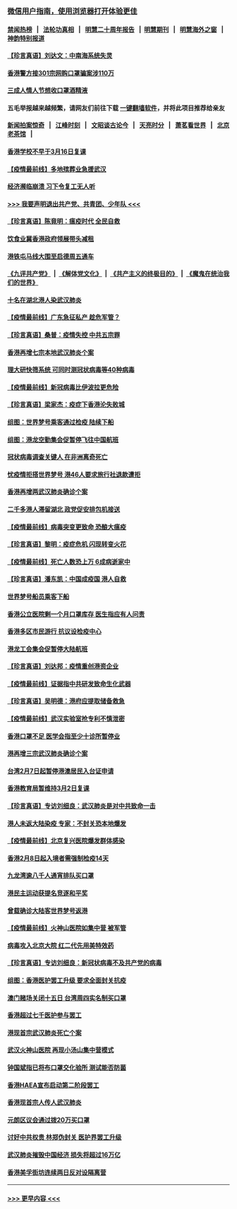 ### [微信用户指南，使用浏览器打开体验更佳](https://github.com/gfw-breaker/banned-news1/blob/master/indexes/wechat-guide.md?t=0)
#### [禁闻热榜](热点新闻.md?t=0)  &nbsp;&nbsp;|&nbsp;&nbsp; [法轮功真相](https://github.com/gfw-breaker/truth/blob/master/README.md?t=0) &nbsp;&nbsp;|&nbsp;&nbsp; [明慧二十周年报告](https://github.com/gfw-breaker/mh-reports/blob/master/README.md?t=0) &nbsp;&nbsp;|&nbsp;&nbsp;[明慧期刊](https://github.com/gfw-breaker/mh-qikan) &nbsp;&nbsp;|&nbsp;&nbsp; [明慧海外之窗](https://github.com/gfw-breaker/mh-news/blob/master/README.md?t=0) &nbsp;&nbsp;|&nbsp;&nbsp; [神韵特别报道](https://github.com/gfw-breaker/mh-news/blob/master/shenyun.md?t=0)
#### [【珍言真语】刘达文：中南海系统失灵](../pages/nsc415/n11869465.md?t=02150622) 
#### [香港警方接301宗网购口罩骗案涉110万](../pages/nsc415/n11867572.md?t=02150622) 
#### [三成人情人节想收口罩酒精液](../pages/nsc415/n11867523.md?t=02150622) 
#### 五毛举报越来越频繁，请网友们前往下载 [一键翻墙软件](https://github.com/gfw-breaker/ssr-accounts)，并将此项目推荐给亲友
#### [新闻拍案惊奇](https://github.com/gfw-breaker/banned-news1/blob/master/pages/link4.md) &nbsp;&nbsp;|&nbsp;&nbsp; [江峰时刻](https://github.com/gfw-breaker/banned-news1/blob/master/pages/link4.md) &nbsp;&nbsp;|&nbsp;&nbsp; [文昭谈古论今](https://github.com/gfw-breaker/banned-news1/blob/master/pages/link4.md) &nbsp;&nbsp;|&nbsp;&nbsp; [天亮时分](https://github.com/gfw-breaker/banned-news1/blob/master/pages/link4.md) &nbsp;&nbsp;|&nbsp;&nbsp; [萧茗看世界](https://github.com/gfw-breaker/banned-news1/blob/master/pages/link4.md) &nbsp;&nbsp;|&nbsp;&nbsp; [北京老茶馆](https://github.com/gfw-breaker/banned-news1/blob/master/pages/link4.md) &nbsp;&nbsp;|&nbsp;&nbsp; 
#### [香港学校不早于3月16日复课](../pages/nsc415/n11867498.md?t=02150622) 
#### [【疫情最前线】多地殡葬业急援武汉](../pages/nsc415/n11866914.md?t=02150622) 
#### [经济濒临崩溃 习下令复工无人听](../pages/nsc415/n11867269.md?t=02150622) 
#### [>>> 我要声明退出共产党、共青团、少年队 <<<](https://github.com/begood0513/goodnews/blob/master/quit/letter.md) 
#### [【珍言真语】陈竟明：瘟疫时代 全民自救](../pages/nsc415/n11866765.md?t=02150622) 
#### [饮食业冀香港政府领展带头减租](../pages/nsc415/n11864876.md?t=02150622) 
#### [港铁屯马线大围至启德周五通车](../pages/nsc415/n11864842.md?t=02150622) 
#### [《九评共产党》](https://github.com/begood0513/9ping.md/blob/master/README.md) &nbsp;|&nbsp; [《解体党文化》](../../../../jtdwh.md/blob/master/README.md)  &nbsp;|&nbsp; [《共产主义的终极目的》](../../../../gczydzjmd.md/blob/master/README.md) &nbsp;|&nbsp; [《魔鬼在统治我们的世界》](../../../../mgztzwmdsj.md/blob/master/README.md) 
#### [十名在湖北港人染武汉肺炎](../pages/nsc415/n11864807.md?t=02150622) 
#### [【疫情最前线】广东急征私产 趁危军管？](../pages/nsc415/n11864205.md?t=02150622) 
#### [【珍言真语】桑普：疫情失控 中共五宗罪](../pages/nsc415/n11864157.md?t=02150622) 
#### [香港再增七宗本地武汉肺炎个案](../pages/nsc415/n11862405.md?t=02150622) 
#### [理大研快筛系统 可同时测冠状病毒等40种病毒](../pages/nsc415/n11862376.md?t=02150622) 
#### [【疫情最前线】新冠病毒比伊波拉更危险](../pages/nsc415/n11862199.md?t=02150622) 
#### [【珍言真语】梁家杰：疫症下香港沦失败城](../pages/nsc415/n11861588.md?t=02150622) 
#### [组图：世界梦号乘客通过检疫 陆续下船](../pages/nsc415/n11858302.md?t=02150622) 
#### [组图：港龙空勤集会促暂停飞往中国航班](../pages/nsc415/n11858190.md?t=02150622) 
#### [冠状病毒调查关键人 在非洲离奇死亡](../pages/nsc415/n11859798.md?t=02150622) 
#### [忧疫情拒搭世界梦号 港46人要求旅行社退款遭拒](../pages/nsc415/n11859849.md?t=02150622) 
#### [香港再增两武汉肺炎确诊个案](../pages/nsc415/n11859833.md?t=02150622) 
#### [二千多港人滞留湖北 政党促安排包机接送](../pages/nsc415/n11859831.md?t=02150622) 
#### [【疫情最前线】病毒突变更致命 恐酿大瘟疫](../pages/nsc415/n11859604.md?t=02150622) 
#### [【珍言真语】黎明：疫症危机 闪现转变火花](../pages/nsc415/n11859199.md?t=02150622) 
#### [【疫情最前线】死亡人数恐上万 6成病逝家中](../pages/nsc415/n11856687.md?t=02150622) 
#### [【珍言真语】潘东凯：中国成疫国 港人自救](../pages/nsc415/n11856962.md?t=02150622) 
#### [世界梦号船员乘客下船](../pages/nsc415/n11856883.md?t=02150622) 
#### [香港公立医院剩一个月口罩库存 医生指应有人问责](../pages/nsc415/n11856875.md?t=02150622) 
#### [香港多区市民游行 抗议设检疫中心](../pages/nsc415/n11856866.md?t=02150622) 
#### [港龙工会集会促暂停大陆航班](../pages/nsc415/n11856840.md?t=02150622) 
#### [【珍言真语】刘达邦：疫情重创港资企业](../pages/nsc415/n11854274.md?t=02150622) 
#### [【疫情最前线】证据指中共研发致命生化武器](../pages/nsc415/n11853087.md?t=02150622) 
#### [【珍言真语】吴明德：港府应提取储备救急](../pages/nsc415/n11852734.md?t=02150622) 
#### [【疫情最前线】武汉实验室抢专利不慎泄密](../pages/nsc415/n11850310.md?t=02150622) 
#### [香港口罩不足 医学会指至少十诊所暂停业](../pages/nsc415/n11850301.md?t=02150622) 
#### [港再增三宗武汉肺炎确诊个案](../pages/nsc415/n11850328.md?t=02150622) 
#### [台湾2月7日起暂停港澳居民入台证申请](../pages/nsc415/n11850304.md?t=02150622) 
#### [香港教育局暂维持3月2日复课](../pages/nsc415/n11850260.md?t=02150622) 
#### [【珍言真语】专访刘细良：武汉肺炎是对中共致命一击](../pages/nsc415/n11849934.md?t=02150622) 
#### [港人未返大陆染疫 专家：不封关恐本地爆发](../pages/nsc415/n11848021.md?t=02150622) 
#### [【疫情最前线】北京复兴医院爆发群体感染](../pages/nsc415/n11847626.md?t=02150622) 
#### [香港2月8日起入境者需强制检疫14天](../pages/nsc415/n11847658.md?t=02150622) 
#### [九龙湾逾八千人通宵排队买口罩](../pages/nsc415/n11847647.md?t=02150622) 
#### [港民主运动获提名竞逐和平奖](../pages/nsc415/n11847633.md?t=02150622) 
#### [曾载确诊大陆客世界梦号返港](../pages/nsc415/n11847608.md?t=02150622) 
#### [【疫情最前线】火神山医院如集中营 被军管](../pages/nsc415/n11847524.md?t=02150622) 
#### [病毒攻入北京大院 红二代先用美特效药](../pages/nsc415/n11847427.md?t=02150622) 
#### [【珍言真语】专访刘细良：新冠状病毒不及共产党的病毒](../pages/nsc415/n11847164.md?t=02150622) 
#### [组图：香港医护罢工升级 要求全面封关抗疫](../pages/nsc415/n11844107.md?t=02150622) 
#### [澳门赌场关闭十五日 台湾周四实名制买口罩](../pages/nsc415/n11845083.md?t=02150622) 
#### [香港超过七千医护参与罢工](../pages/nsc415/n11845051.md?t=02150622) 
#### [港现首宗武汉肺炎死亡个案](../pages/nsc415/n11844998.md?t=02150622) 
#### [武汉火神山医院 再现小汤山集中营模式](../pages/nsc415/n11844763.md?t=02150622) 
#### [钟国斌指已将布口罩交化验所 测试能否防菌](../pages/nsc415/n11842783.md?t=02150622) 
#### [香港HAEA宣布启动第二阶段罢工](../pages/nsc415/n11842723.md?t=02150622) 
#### [香港现首宗人传人武汉肺炎](../pages/nsc415/n11842766.md?t=02150622) 
#### [元朗区议会通过拨20万买口罩](../pages/nsc415/n11842754.md?t=02150622) 
#### [讨好中共权贵 林郑伪封关 医护界罢工升级](../pages/nsc415/n11842359.md?t=02150622) 
#### [武汉肺炎摧毁中国经济 损失将超过16万亿](../pages/nsc415/n11839723.md?t=02150622) 
#### [香港美孚街坊连续两日反对设隔离营](../pages/nsc415/n11839962.md?t=02150622) 

----
#### [ >>> 更早内容 <<< ](../indexes/nsc415-earlier.md)
